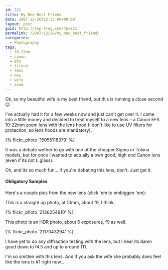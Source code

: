 ```yaml
---
id: 221
title: My New Best Friend
date: 2007-12-26T22:23:00+00:00
layout: post
guid: http://top-frog.com/?p=221
permalink: /2007/12/26/my_new_best_friend/
categories:
  - Photography
tags:
  - 10-22mm
  - canon
  - efs
  - friend
  - lens
  - new
  - wife
  - zoom
---
```

Ok, so my beautiful wife is my best friend, but this is running a close second 😉

I've actually had it for a few weeks now and just can't get over it. I came into a little money and decided to treat myself to a new lens – a Canon EFS 10-22mm zoom lens with the lens hood (I don't like to use UV filters for protection, so lens hoods are mandatory). 

{% flickr_photo '15055118379' %}

It was a debate wether to go with one of the cheaper Sigma or Tokina models, but for once I wanted to actually a own good, high end Canon lens (even if its not L glass).

Oh, and its so much fun… if you're debating this lens, don't. Just get it.



#### Obligatory Samples

Here's a couple pics from the new lens (click 'em to embiggen 'em):

This is a straight up photo, at 10mm, about f9, I think.

{% flickr_photo '2136254910' %}

This photo is an HDR photo, about 6 exposures, f9 as well.

{% flickr_photo '2117043294' %}

I have yet to do any diffraction testing with the lens, but I hear its damn good down to f4.5 and up to around f11.

I'm so smitten with this lens. And if you ask the wife she probably does feel like the lens is #1 right now…